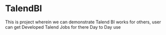 # TalendBI
This is project wherein we can demonstrate Talend BI works for others, user can get Developed Talend Jobs for there Day to Day use
